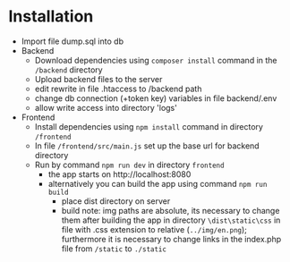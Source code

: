 # Installation
- Import file dump.sql into db
- Backend
  - Download dependencies using `composer install` command in the `/backend` directory
  - Upload backend files to the server
  - edit rewrite in file .htaccess to /backend path
  - change db connection (+token key) variables in file backend/.env
  - allow write access into directory 'logs'
- Frontend
  - Install dependencies using `npm install` command in directory `/frontend`
  - In file `/frontend/src/main.js` set up the base url for backend directory
  - Run by command `npm run dev` in directory `frontend`
    - the app starts on http://localhost:8080
	- alternatively you can build the app using command `npm run build`
		- place dist directory on server
		- build note: img paths are absolute, its necessary to change them after building the app in directory `\dist\static\css` in file with .css extension to relative (`../img/en.png`);
		furthermore it is necessary to change links in the index.php file from `/static` to `./static`